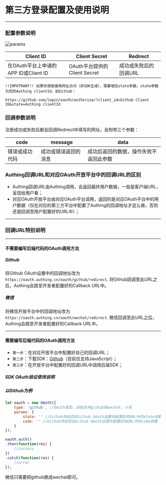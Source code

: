 # 第三方登录配置及使用说明

----------

### 配置参数说明

![params][1]


Client ID       | Client Secret | Redirect
--------------- | -------------------- | -------------------------------
在OAuth平台上申请的APP ID或Client ID    |  OAuth平台提供的Client Secret    |  成功或失败后的回调URL

```!!IMPOTRANT!! 如果你想直接用网址访问（非SDK生成），需要增加state参数，state参数为您的Authing clientId，如Github：```

``` shell
https://github.com/login/oauth/authorize/?client_id=Github Client ID&state=Authing clientId
```

### 回调参数说明

注册成功或失败后都会回调Redirect中填写的网址，会附带三个参数：

code            | message              | data
--------------- | -------------------- | -------------------------------
错误或成功代码    |  成功或错误返回的消息    |  成功后返回的数据，操作失败不返回此参数

### Authing回调URL和对应OAuth开放平台中的回调URL的区别

 - Authing回调URL由Authing调用，会返回最终用户数据，一般是客户端URL，呈现给用户看；
 - 对应OAuth开放平台由对应OAuth平台调用，返回的是对应OAuth平台中的用户数据（仅在对应的第三方平台中配置了Authing的回调地址才这么做，否则还是回调至用户配置好的URL中）；

----------

### 回调URL特别说明

----------

#### 不需要编写后端代码的OAuth调用方法

##### Github

将Github OAuth设置中的回调地址改为```https://oauth.authing.cn/oauth/github/redirect```.
将Github回调至此URL之后，Authing会跳至开发者配置好的Callback URL中。

##### 微信

将微信开放平台中的回调地址改为```https://oauth.authing.cn/oauth/wechat/redirect```.
微信回调至此URL之后，Authing会跳至开发者配置好的Callback URL中。

----------

#### 需要编写后端代码的OAuth调用方法

 - ```第一步```：在对应开放平台中配置好自己的回调URL；
 - ```第二步```：下载SDK：[Github][2]（目前仅支持JavaScript）；
 - ```第三步```：在开放平台中配置好的回调URL中调用后端SDK；

##### SDK OAuth验证使用说明

##### 以Github为例

``` javascript
let oauth = new OAuth({
	type: 'github', //OAuth类型，目前支持github和wechat，小写
	params: {
		state: '' //Github传给您在Github OAuth设置中配置好的URL中的state参数
		code: '' //Github传给您在Github OAuth设置中配置好的URL中的code参数
	}
});

oauth.auth()
.then(function(res) {
	//success
})
.catch(function(res) {
	//error
});
```

微信只需要把github换成wechat即可。

  [1]: https://usercontents.authing.cn/docs/oauth/oauth_config.png
  [2]: https://github.com/Authing/authing-js-oauth

